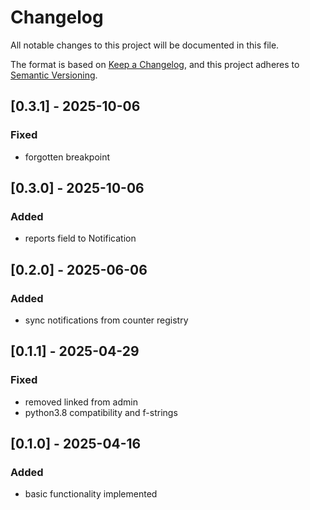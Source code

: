 # Changelog
All notable changes to this project will be documented in this file.

The format is based on [Keep a Changelog](https://keepachangelog.com/en/1.1.0/),
and this project adheres to [Semantic Versioning](https://semver.org/spec/v2.0.0.html).


## [0.3.1] - 2025-10-06

### Fixed
- forgotten breakpoint


## [0.3.0] - 2025-10-06

### Added
- reports field to Notification


## [0.2.0] - 2025-06-06

### Added
- sync notifications from counter registry


## [0.1.1] - 2025-04-29

### Fixed
- removed linked from admin
- python3.8 compatibility and f-strings


## [0.1.0] - 2025-04-16

### Added
- basic functionality implemented

